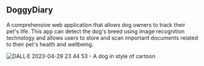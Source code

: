 ## DoggyDiary

A comprehensive web application that allows dog owners to track their pet's life. This app can detect the dog's breed using image recognition technology and allows users to store and scan important documents related to their pet's health and wellbeing.

![DALL·E 2023-04-29 23 44 53 - A dog in style of cartoon](https://user-images.githubusercontent.com/27158937/236577323-8672e7f6-a3d4-4ee1-8450-c9d59c69101b.png)
